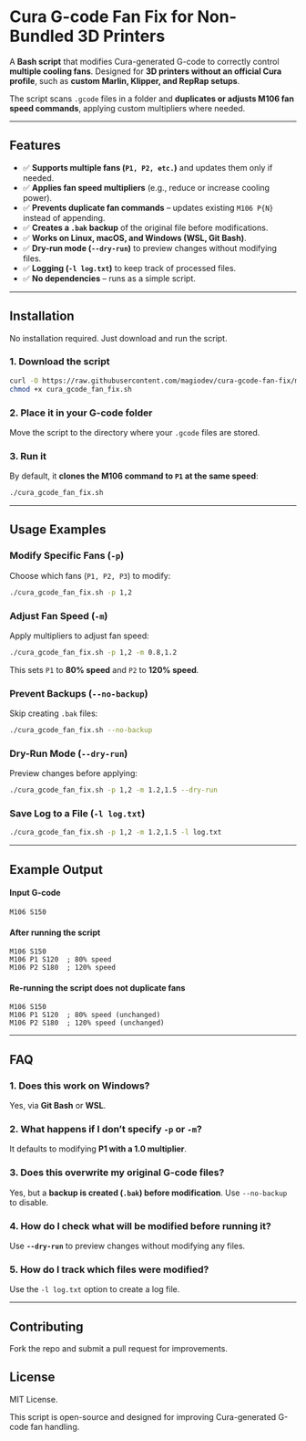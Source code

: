 # **Cura G-code Fan Fix for Non-Bundled 3D Printers**

A **Bash script** that modifies Cura-generated G-code to correctly control **multiple cooling fans**. Designed for **3D printers without an official Cura profile**, such as **custom Marlin, Klipper, and RepRap setups**.

The script scans `.gcode` files in a folder and **duplicates or adjusts M106 fan speed commands**, applying custom multipliers where needed.

---

## **Features**

- ✅ **Supports multiple fans (`P1, P2, etc.`)** and updates them only if needed.
- ✅ **Applies fan speed multipliers** (e.g., reduce or increase cooling power).
- ✅ **Prevents duplicate fan commands** – updates existing `M106 P{N}` instead of appending.
- ✅ **Creates a `.bak` backup** of the original file before modifications.
- ✅ **Works on Linux, macOS, and Windows (WSL, Git Bash)**.
- ✅ **Dry-run mode (`--dry-run`)** to preview changes without modifying files.
- ✅ **Logging (`-l log.txt`)** to keep track of processed files.
- ✅ **No dependencies** – runs as a simple script.

---

## **Installation**

No installation required. Just download and run the script.

### **1. Download the script**
```bash
curl -O https://raw.githubusercontent.com/magiodev/cura-gcode-fan-fix/main/cura_gcode_fan_fix.sh
chmod +x cura_gcode_fan_fix.sh
```

### **2. Place it in your G-code folder**
Move the script to the directory where your `.gcode` files are stored.

### **3. Run it**
By default, it **clones the M106 command to `P1` at the same speed**:
```bash
./cura_gcode_fan_fix.sh
```

---

## **Usage Examples**

### **Modify Specific Fans (`-p`)**
Choose which fans (`P1, P2, P3`) to modify:
```bash
./cura_gcode_fan_fix.sh -p 1,2
```

### **Adjust Fan Speed (`-m`)**
Apply multipliers to adjust fan speed:
```bash
./cura_gcode_fan_fix.sh -p 1,2 -m 0.8,1.2
```
This sets `P1` to **80% speed** and `P2` to **120% speed**.

### **Prevent Backups (`--no-backup`)**
Skip creating `.bak` files:
```bash
./cura_gcode_fan_fix.sh --no-backup
```

### **Dry-Run Mode (`--dry-run`)**
Preview changes before applying:
```bash
./cura_gcode_fan_fix.sh -p 1,2 -m 1.2,1.5 --dry-run
```

### **Save Log to a File (`-l log.txt`)**
```bash
./cura_gcode_fan_fix.sh -p 1,2 -m 1.2,1.5 -l log.txt
```

---

## **Example Output**

#### **Input G-code**
```gcode
M106 S150
```

#### **After running the script**
```gcode
M106 S150
M106 P1 S120  ; 80% speed
M106 P2 S180  ; 120% speed
```

#### **Re-running the script does not duplicate fans**
```gcode
M106 S150
M106 P1 S120  ; 80% speed (unchanged)
M106 P2 S180  ; 120% speed (unchanged)
```

---

## **FAQ**

### **1. Does this work on Windows?**
Yes, via **Git Bash** or **WSL**.

### **2. What happens if I don’t specify `-p` or `-m`?**
It defaults to modifying **P1 with a 1.0 multiplier**.

### **3. Does this overwrite my original G-code files?**
Yes, but a **backup is created (`.bak`) before modification**. Use `--no-backup` to disable.

### **4. How do I check what will be modified before running it?**
Use **`--dry-run`** to preview changes without modifying any files.

### **5. How do I track which files were modified?**
Use the `-l log.txt` option to create a log file.

---

## **Contributing**
Fork the repo and submit a pull request for improvements.

## **License**
MIT License.

This script is open-source and designed for improving Cura-generated G-code fan handling.